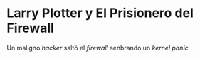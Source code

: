 # Larry Plotter y El Prisionero del Firewall

Un maligno *hacker* saltó el *firewall* senbrando un *kernel panic*
